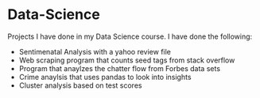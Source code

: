# Data-Science
Projects I have done in my Data Science course.
I have done the following:
- Sentimenatal Analysis with a yahoo review file
- Web scraping program that counts seed tags from stack overflow
- Program that anaylzes the chatter flow from Forbes data sets 
- Crime anaylsis that uses pandas to look into insights
- Cluster analysis based on test scores
